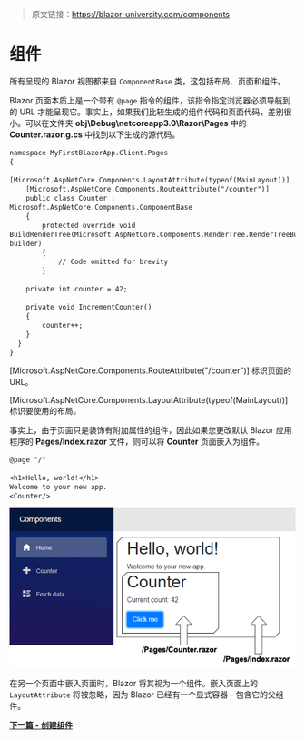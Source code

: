 > 原文链接：https://blazor-university.com/components

# 组件
所有呈现的 Blazor 视图都来自 `ComponentBase` 类，这包括布局、页面和组件。

Blazor 页面本质上是一个带有 `@page` 指令的组件，该指令指定浏览器必须导航到的 URL 才能呈现它。事实上，如果我们比较生成的组件代码和页面代码，差别很小。可以在文件夹 **obj\Debug\netcoreapp3.0\Razor\Pages** 中的 **Counter.razor.g.cs** 中找到以下生成的源代码。

```
namespace MyFirstBlazorApp.Client.Pages
{
    [Microsoft.AspNetCore.Components.LayoutAttribute(typeof(MainLayout))]
    [Microsoft.AspNetCore.Components.RouteAttribute("/counter")]
    public class Counter : Microsoft.AspNetCore.Components.ComponentBase
    {
        protected override void BuildRenderTree(Microsoft.AspNetCore.Components.RenderTree.RenderTreeBuilder builder)
        {
            // Code omitted for brevity
        }

    private int counter = 42;

    private void IncrementCounter()
    {
        counter++;
    }
  }
}
```
[Microsoft.AspNetCore.Components.RouteAttribute("/counter")] 标识页面的 URL。

[Microsoft.AspNetCore.Components.LayoutAttribute(typeof(MainLayout))] 标识要使用的布局。

事实上，由于页面只是装饰有附加属性的组件，因此如果您更改默认 Blazor 应用程序的 **Pages/Index.razor** 文件，则可以将 **Counter** 页面嵌入为组件。

```
@page "/"

<h1>Hello, world!</h1>
Welcome to your new app.
<Counter/>
```

![](PageWithinAPage.png)

在另一个页面中嵌入页面时，Blazor 将其视为一个组件。嵌入页面上的 `LayoutAttribute` 将被忽略，因为 Blazor 已经有一个显式容器 - 包含它的父组件。


  **[下一篇 - 创建组件](/components/creating-a-component)**